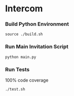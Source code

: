 # Intercom

### Build Python Environment
    source ./build.sh

### Run Main Invitation Script
    python main.py

### Run Tests
100% code coverage

    ./test.sh
